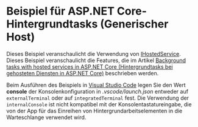 # <a name="aspnet-core-background-tasks-sample-generic-host"></a>Beispiel für ASP.NET Core-Hintergrundtasks (Generischer Host)

Dieses Beispiel veranschaulicht die Verwendung von [IHostedService](https://docs.microsoft.com/dotnet/api/microsoft.extensions.hosting.ihostedservice). Dieses Beispiel veranschaulicht die Features, die im Artikel [Background tasks with hosted services in ASP.NET Core (Hintergrundtasks bei gehosteten Diensten in ASP.NET Core)](https://docs.microsoft.com/aspnet/core/fundamentals/host/hosted-services) beschrieben werden.

Beim Ausführen des Beispiels in [Visual Studio Code](https://code.visualstudio.com/) legen Sie den Wert **console** der Konsolenkonfiguration in *.vscode/launch.json* entweder auf `externalTerminal` oder auf `integratedTerminal` fest. Die Verwendung der `internalConsole` ist nicht kompatibel mit der Konsolentastatureingabe, die von der App für das Einreihen von Hintergrundarbeitselementen in die Warteschlange verwendet wird.
